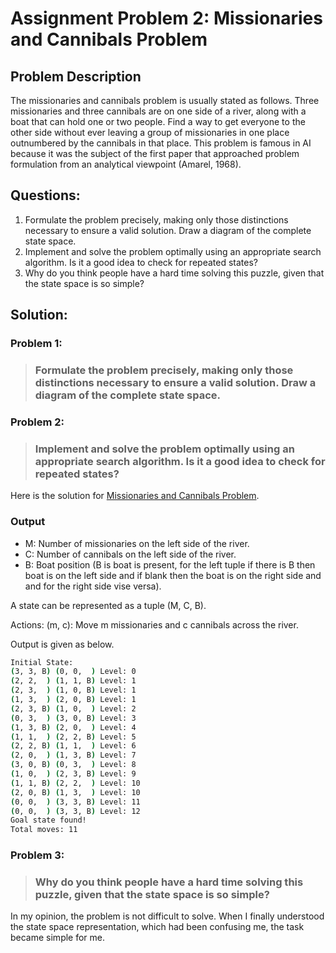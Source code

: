 # Assignment Problem 2: Missionaries and Cannibals Problem


## Problem Description

The missionaries and cannibals problem is usually stated as follows. Three missionaries and three cannibals are on one side of a river, along with a boat that can hold one or two people. Find a way to get everyone to the other side without ever leaving a group of missionaries in one place outnumbered by the cannibals in that place. This problem is famous in AI because it was the subject of the first paper that approached problem formulation from an analytical viewpoint (Amarel, 1968).
## Questions:
1. Formulate the problem precisely, making only those distinctions necessary to ensure a valid solution. Draw a diagram of the complete state space.
2. Implement and solve the problem optimally using an appropriate search algorithm. Is it a good idea to check for repeated states?
3. Why do you think people have a hard time solving this puzzle, given that the state space is so simple?

##  Solution:
### Problem 1:
> ### Formulate the problem precisely, making only those distinctions necessary to ensure a valid solution. Draw a diagram of the complete state space.


### Problem 2:
> ### Implement and solve the problem optimally using an appropriate search algorithm. Is it a good idea to check for repeated states?

Here is the solution for [Missionaries and Cannibals Problem](main.cpp).

### Output
- M: Number of missionaries on the left side of the river.
- C: Number of cannibals on the left side of the river.
- B: Boat position (B is boat is present, for the left tuple if there is B then boat is on the left side and if blank then the boat is on the right side and and for the right side vise versa).

A state can be represented as a tuple (M, C, B).

Actions:
(m, c): Move m missionaries and c cannibals across the river.

Output is given as below.
```bash
Initial State: 
(3, 3, B) (0, 0,  ) Level: 0
(2, 2,  ) (1, 1, B) Level: 1
(2, 3,  ) (1, 0, B) Level: 1
(1, 3,  ) (2, 0, B) Level: 1
(2, 3, B) (1, 0,  ) Level: 2
(0, 3,  ) (3, 0, B) Level: 3
(1, 3, B) (2, 0,  ) Level: 4
(1, 1,  ) (2, 2, B) Level: 5
(2, 2, B) (1, 1,  ) Level: 6
(2, 0,  ) (1, 3, B) Level: 7
(3, 0, B) (0, 3,  ) Level: 8
(1, 0,  ) (2, 3, B) Level: 9
(1, 1, B) (2, 2,  ) Level: 10
(2, 0, B) (1, 3,  ) Level: 10
(0, 0,  ) (3, 3, B) Level: 11
(0, 0,  ) (3, 3, B) Level: 12
Goal state found!
Total moves: 11
```

### Problem 3:
> ### Why do you think people have a hard time solving this puzzle, given that the state space is so simple?

In my opinion, the problem is not difficult to solve. When I finally understood the state space representation, which had been confusing me, the task became simple for me.

